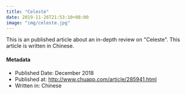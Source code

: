 ```yaml
---
title: "Celeste"
date: 2019-11-26T21:53:10+08:00
image: "img/celeste.jpg"
---
```


This is an published article about an in-depth review on "Celeste". This article is written in Chinese.

<!--more-->

#### Metadata
- Published Date: December 2018
- Published at: http://www.chuapp.com/article/285941.html
- Written in: Chinese
